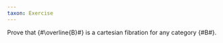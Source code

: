 ```yaml
---
taxon: Exercise
---
```


Prove that {#\overline{B}#} is a cartesian fibration for any category {#B#}.
